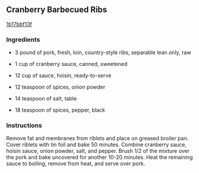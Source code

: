 ## Cranberry Barbecued Ribs

[1b17bbf13f](http://www.food.com/recipe/cranberry-barbecued-ribs-33050)

### Ingredients

 - 3 pound of pork, fresh, loin, country-style ribs, separable lean only, raw

 - 1 cup of cranberry sauce, canned, sweetened

 - 12 cup of sauce, hoisin, ready-to-serve

 - 12 teaspoon of spices, onion powder

 - 14 teaspoon of salt, table

 - 18 teaspoon of spices, pepper, black

### Instructions

Remove fat and membranes from riblets and place on greased broiler pan. Cover riblets with tin foil and bake 50 minutes. Combine cranberry sauce, hoisin sauce, onion powder, salt, and pepper. Brush 1/2 of the mixture over the pork and bake uncovered for another 10-20 minutes. Heat the remaining sauce to boiling, remove from heat, and serve over pork.